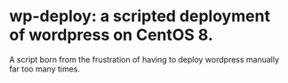 # wp-deploy: a scripted deployment of wordpress on CentOS 8.
A script born from the frustration of having to deploy wordpress manually far too many times.

